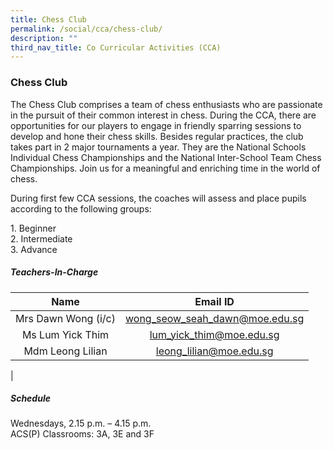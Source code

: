 ```yaml
---
title: Chess Club
permalink: /social/cca/chess-club/
description: ""
third_nav_title: Co Curricular Activities (CCA)
---
```

### **Chess Club**
The Chess Club comprises a team of chess enthusiasts who are passionate in the pursuit of their common interest in chess. During the CCA, there are opportunities for our players to engage in friendly sparring sessions to develop and hone their chess skills. Besides regular practices, the club takes part in 2 major tournaments a year. They are the National Schools Individual Chess Championships and the National Inter-School Team Chess Championships. Join us for a meaningful and enriching time in the world of chess.

During first few CCA sessions, the coaches will assess and place pupils according to the following groups:

1\. Beginner<br>
2\. Intermediate<br>
3\. Advance

##### **Teachers-In-Charge**

| Name | Email ID |
|:---:|:---:|
| Mrs Dawn Wong (i/c) | [wong_seow_seah_dawn@moe.edu.sg](mailto:wong_seow_seah_dawn@moe.edu.sg) |
| Ms Lum Yick Thim | [lum_yick_thim@moe.edu.sg](mailto:lum_yick_thim@moe.edu.sg)  |
|   Mdm Leong Lilian | [leong_lilian@moe.edu.sg](mailto:leong_lilian@moe.edu.sg) |
|

##### **Schedule**
Wednesdays, 2.15 p.m. – 4.15 p.m.<br>
ACS(P) Classrooms: 3A, 3E and 3F

